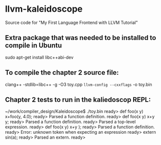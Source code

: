 # llvm-kaleidoscope
Source code for "My First Language Frontend with LLVM Tutorial"

## Extra package that was needed to be installed to compile in Ubuntu
sudo apt-get install libc++abi-dev

## To compile the chapter 2 source file:
clang++ -stdlib=libc++ -g -O3 toy.cpp `llvm-config --cxxflags` -o toy.bin


 ## Chapter 2 tests to run in the kaliedoscop REPL:
 ~/work/compiler_design/Kaleidoscope$ ./toy.bin 
 ready> def foo(x y) x+foo(y, 4.0);
 ready> Parsed a function definition.
 ready> def foo(x y) x+y y;
 ready> Parsed a function definition.
 ready> Parsed a top-level expression.
 ready> def foo(x y) x+y );
 ready> Parsed a function definition.
 ready> Error: unknown token when expecting an expression
 ready> extern sin(a);
 ready> Parsed an extern.
 ready> 
